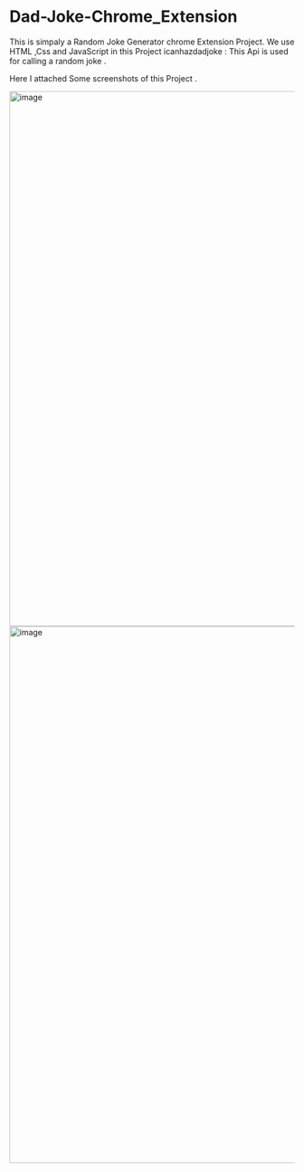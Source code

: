 # Dad-Joke-Chrome_Extension
This is simpaly a Random Joke Generator chrome Extension Project.
We use HTML ,Css and JavaScript in this Project
icanhazdadjoke : This Api is used for calling a random joke .

Here I attached Some screenshots of this Project .

<img width="946" alt="image" src="https://github.com/Manmoh4n/Dad-Joke-Chrome_Extension/assets/90148527/9a9b0f9e-10c4-41fd-9f21-5a2320e2236f">

<img width="949" alt="image" src="https://github.com/Manmoh4n/Dad-Joke-Chrome_Extension/assets/90148527/dace62cc-f99e-4d9b-a604-f2f5dd55a0a9">

